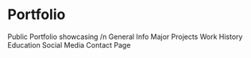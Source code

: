 # Portfolio
Public Portfolio showcasing /n
    General Info
    Major Projects
    Work History
    Education
    Social Media
    Contact Page
